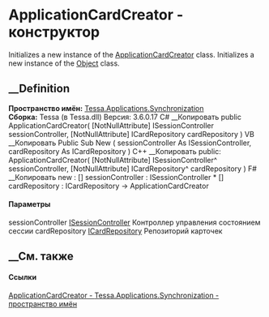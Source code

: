 # ApplicationCardCreator - конструктор
Initializes a new instance of the
[ApplicationCardCreator](T_Tessa_Applications_Synchronization_ApplicationCardCreator.htm)
class. Initializes a new instance of the
[Object](https://learn.microsoft.com/dotnet/api/system.object) class.
## __Definition
 **Пространство имён:**
[Tessa.Applications.Synchronization](N_Tessa_Applications_Synchronization.htm)  
 **Сборка:** Tessa (в Tessa.dll) Версия: 3.6.0.17
C# __Копировать
     public ApplicationCardCreator(
    	[NotNullAttribute] ISessionController sessionController,
    	[NotNullAttribute] ICardRepository cardRepository
    )
VB __Копировать
     Public Sub New ( 
    	<NotNullAttribute> sessionController As ISessionController,
    	<NotNullAttribute> cardRepository As ICardRepository
    )
C++ __Копировать
     public:
    ApplicationCardCreator(
    	[NotNullAttribute] ISessionController^ sessionController, 
    	[NotNullAttribute] ICardRepository^ cardRepository
    )
F# __Копировать
     new : 
            [<NotNullAttribute>] sessionController : ISessionController * 
            [<NotNullAttribute>] cardRepository : ICardRepository -> ApplicationCardCreator
#### Параметры
sessionController
[ISessionController](T_Tessa_Applications_ISessionController.htm)
     Контроллер управления состоянием сессии 
cardRepository [ICardRepository](T_Tessa_Cards_ICardRepository.htm)
     Репозиторий карточек 
## __См. также
#### Ссылки
[ApplicationCardCreator -
](T_Tessa_Applications_Synchronization_ApplicationCardCreator.htm)
[Tessa.Applications.Synchronization - пространство
имён](N_Tessa_Applications_Synchronization.htm)
